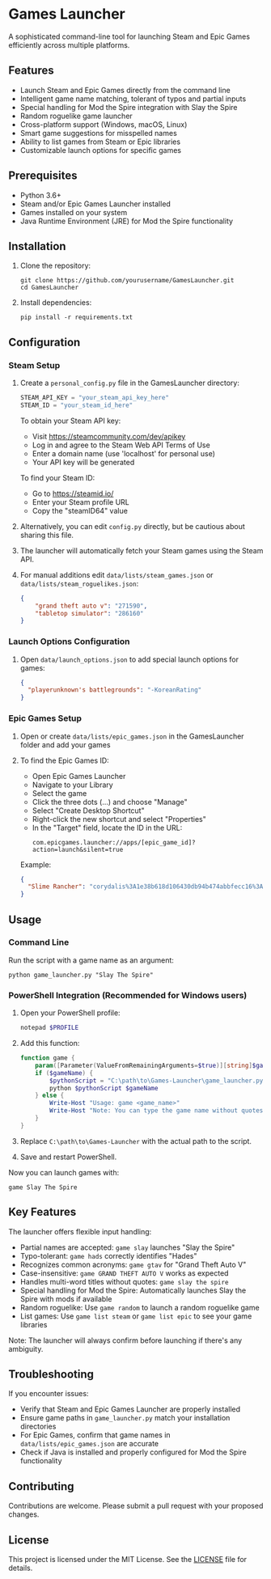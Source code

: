 # Games Launcher

A sophisticated command-line tool for launching Steam and Epic Games efficiently across multiple platforms.

## Features

- Launch Steam and Epic Games directly from the command line
- Intelligent game name matching, tolerant of typos and partial inputs
- Special handling for Mod the Spire integration with Slay the Spire
- Random roguelike game launcher
- Cross-platform support (Windows, macOS, Linux)
- Smart game suggestions for misspelled names
- Ability to list games from Steam or Epic libraries
- Customizable launch options for specific games

## Prerequisites

- Python 3.6+
- Steam and/or Epic Games Launcher installed
- Games installed on your system
- Java Runtime Environment (JRE) for Mod the Spire functionality

## Installation

1. Clone the repository:
   ```
   git clone https://github.com/yourusername/GamesLauncher.git
   cd GamesLauncher
   ```

2. Install dependencies:
   ```
   pip install -r requirements.txt
   ```

## Configuration

### Steam Setup

1. Create a `personal_config.py` file in the GamesLauncher directory:

   ```python
   STEAM_API_KEY = "your_steam_api_key_here"
   STEAM_ID = "your_steam_id_here"
   ```

   To obtain your Steam API key:
   - Visit https://steamcommunity.com/dev/apikey
   - Log in and agree to the Steam Web API Terms of Use
   - Enter a domain name (use 'localhost' for personal use)
   - Your API key will be generated

   To find your Steam ID:
   - Go to https://steamid.io/
   - Enter your Steam profile URL
   - Copy the "steamID64" value

2. Alternatively, you can edit `config.py` directly, but be cautious about sharing this file.

3. The launcher will automatically fetch your Steam games using the Steam API.

4. For manual additions edit `data/lists/steam_games.json` or `data/lists/steam_roguelikes.json`:
   ```json
   {
       "grand theft auto v": "271590",
       "tabletop simulator": "286160"
   }
   ```

### Launch Options Configuration

1. Open `data/launch_options.json` to add special launch options for games:

   ```json
   {
     "playerunknown's battlegrounds": "-KoreanRating"
   }
   ```

### Epic Games Setup

1. Open or create `data/lists/epic_games.json` in the GamesLauncher folder and add your games

2. To find the Epic Games ID:
   - Open Epic Games Launcher
   - Navigate to your Library
   - Select the game
   - Click the three dots (...) and choose "Manage"
   - Select "Create Desktop Shortcut"
   - Right-click the new shortcut and select "Properties"
   - In the "Target" field, locate the ID in the URL:
     ```
     com.epicgames.launcher://apps/[epic_game_id]?action=launch&silent=true
     ```

   Example:
   ```json
   {
     "Slime Rancher": "corydalis%3A1e38b618d106430db94b474abbfecc16%3ACorydalis"
   }
   ```

## Usage

### Command Line

Run the script with a game name as an argument:
```
python game_launcher.py "Slay The Spire"
```

### PowerShell Integration (Recommended for Windows users)

1. Open your PowerShell profile:
   ```powershell
   notepad $PROFILE
   ```

2. Add this function:
   ```powershell
   function game {
       param([Parameter(ValueFromRemainingArguments=$true)][string]$gameName)
       if ($gameName) {
           $pythonScript = "C:\path\to\Games-Launcher\game_launcher.py"
           python $pythonScript $gameName
       } else {
           Write-Host "Usage: game <game_name>"
           Write-Host "Note: You can type the game name without quotes."
       }
   }
   ```

3. Replace `C:\path\to\Games-Launcher` with the actual path to the script.

4. Save and restart PowerShell.

Now you can launch games with:
```
game Slay The Spire
```

## Key Features

The launcher offers flexible input handling:

- Partial names are accepted: `game slay` launches "Slay the Spire"
- Typo-tolerant: `game hads` correctly identifies "Hades"
- Recognizes common acronyms: `game gtav` for "Grand Theft Auto V"
- Case-insensitive: `game GRAND THEFT AUTO V` works as expected
- Handles multi-word titles without quotes: `game slay the spire`
- Special handling for Mod the Spire: Automatically launches Slay the Spire with mods if available
- Random roguelike: Use `game random` to launch a random roguelike game
- List games: Use `game list steam` or `game list epic` to see your game libraries

Note: The launcher will always confirm before launching if there's any ambiguity.

## Troubleshooting

If you encounter issues:
- Verify that Steam and Epic Games Launcher are properly installed
- Ensure game paths in `game_launcher.py` match your installation directories
- For Epic Games, confirm that game names in `data/lists/epic_games.json` are accurate
- Check if Java is installed and properly configured for Mod the Spire functionality

## Contributing

Contributions are welcome. Please submit a pull request with your proposed changes.

## License

This project is licensed under the MIT License. See the [LICENSE](LICENSE) file for details.

